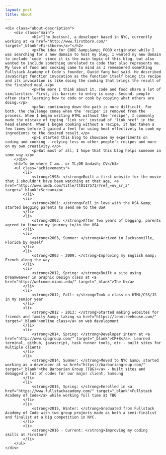 ```yaml
---
layout: post
title: About
---
```

<div class="about">
	<div class="about-label"></div>

	<div class="about-description">
		<div class="main">
				<h2>"I'm Jee(sun), a developer based in NYC, currently working at <a href="http://www.firstborn.com/" target="_blank">Firstborn</a>"</h2>
				<p>The idea for CODE &amp;&amp; FOOD originated while I was searching for a new domain to host my blog. I wanted my new domain to include 'code' since it is the main topic of this blog, but also wanted to include something unrelated to code that also represents me. My love of food and cooking came to mind as I remembered something Fullstack Academy of Code's founder, David Yang had said. He described JavaScript function invocation as the function itself being its recipe and its invocation is like doing the cooking that brings the result of the finished meal.</p>
				<p>The more I think about it, code and food share a lot of similarities. First, its barrier to entry is easy. Second, people often start learning how to code or cook by copying what others are doing.</p>
				<p>But continuing down the path is more difficult. For both, the challenge comes when the 'recipe' is removed from the process. When I began writing HTML without the 'recipe', I commonly made the mistake of typing 'link src' instead of 'link href' in the head element. When I began cooking without a recipe, it had taken a few times before I gained a feel for using heat effectively to cook my ingredients to the desired result.</p>
				<p>I started this blog to showcase my experiments on coding and cooking - relying less on other people's recipes and more on my own creativity.</p>
				<p>But most of all, I hope that this blog helps someone in some way.</p>
		</div>
		<h3>To be where I am.. or TL;DR &ndash; CV</h3>
		<ul class="achievements">
			<li>
				<strong>1998: </strong>Built a first website for the movie that I shouldn't have been watching at that age, <a href="http://www.imdb.com/title/tt0117571/?ref_=nv_sr_3" target="_blank">Scream</a>
			</li>
			<li>
				<strong>2001: </strong>Fell in love with the USA &amp; started begging parents to send me to the USA
			</li>
			<li>
				<strong>2003: </strong>After two years of begging, parents agreed to finance my journey to/in the USA
			</li>
			<li>
				<strong>2003, Summer: </strong>Arrived in Jacksonville, Florida by myself
			</li>
			<li>
				<strong>2003 - 2009: </strong>Improving my English &amp; French along the way
			</li>
			<li>
				<strong>2012, Spring: </strong>Built a site using Dreamweaver in Graphic Design class at <a href="http://welcome.miami.edu/" target="_blank">The U</a>
			</li>
			<li>
				<strong>2012, Fall: </strong>Took a class on HTML/CSS/JS in my senior year
			</li>
			<li>
				<strong>2012 - 2013: </strong>Started making websites for friends and family &amp; taking <a href="https://teamtreehouse.com/" target="_blank">online class</a> on web development
			</li>
			<li>
				<strong>2014, Spring: </strong>Developer intern at <a href="http://www.cpbgroup.com/" target="_blank">CP+B</a>. Learned terminal, github, javascript, task runner tools, etc - built sites for multiple clients
			</li>
			<li>
				<strong>2014, Summer: </strong>Moved to NYC &amp; started working as a developer at <a href="https://barbariangroup.com/" target="_blank">the Barbarian Group (TBG)</a> - built sites and debugged a lot of codes for our major client, Samsung
			</li>
			<li>
				<strong>2015, Spring: </strong>Enrolled in <a href="https://www.fullstackacademy.com/" target="_blank">Fullstack Academy of Code</a> while working full time at TBG
			</li>
			<li>
				<strong>2015, Winter: </strong>Graduated from Fullstack Academy of Code with two group projects made as both a semi-finalist and finalist at a big competition in NYC.
			</li>
			<li>
				<strong>2016 - Current: </strong>Improving my coding skills at Firstborn
			</li>
		</ul>
	</div>
</div>